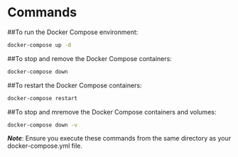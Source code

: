 # Commands

##To run the Docker Compose environment:
```Bash
docker-compose up -d
```

##To stop and remove the Docker Compose containers:
```Bash
docker-compose down
```

##To restart the Docker Compose containers:
```Bash
docker-compose restart
```

##To stop and mremove the Docker Compose containers and volumes:
```bash
docker-compose down -v
```

***Note***: Ensure you execute these commands from the same directory as your docker-compose.yml file.
